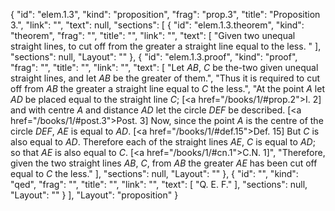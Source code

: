 {
  "id": "elem.1.3",
  "kind": "proposition",
  "frag": "prop.3",
  "title": "Proposition 3.",
  "link": "",
  "text": null,
  "sections": [
    {
      "id": "elem.1.3.theorem",
      "kind": "theorem",
      "frag": "",
      "title": "",
      "link": "",
      "text": [
        "Given two unequal straight lines, to cut off from the greater a straight line equal to the less. "
      ],
      "sections": null,
      "Layout": ""
    },
    {
      "id": "elem.1.3.proof",
      "kind": "proof",
      "frag": "",
      "title": "",
      "link": "",
      "text": [
        "Let <var>AB</var>, <var>C</var> be the-two given unequal straight lines, and let <var>AB</var> be the greater of them.",
        "Thus it is required to cut off from <var>AB</var> the greater a straight line equal to <var>C</var> the less.",
        "At the point <var>A</var> let <var>AD</var> be placed equal to the straight line <var>C</var>; [<a href=\"/books/1/#prop.2\">I. 2</a>] and with centre <var>A</var> and distance <var>AD</var> let the circle <var>DEF</var> be described. [<a href=\"/books/1/#post.3\">Post. 3</a>] Now, since the point <var>A</var> is the centre of the circle <var>DEF</var>, <var>AE</var> is equal to <var>AD</var>. [<a href=\"/books/1/#def.15\">Def. 15</a>] But <var>C</var> is also equal to <var>AD</var>. Therefore each of the straight lines <var>AE</var>, <var>C</var> is equal to <var>AD</var>; so that <var>AE</var> is also equal to <var>C</var>. [<a href=\"/books/1/#cn.1\">C.N. 1</a>]",
        "Therefore, given the two straight lines <var>AB</var>, <var>C</var>, from <var>AB</var> the greater <var>AE</var> has been cut off equal to <var>C</var> the less."
      ],
      "sections": null,
      "Layout": ""
    },
    {
      "id": "",
      "kind": "qed",
      "frag": "",
      "title": "",
      "link": "",
      "text": [
        "Q. E. F."
      ],
      "sections": null,
      "Layout": ""
    }
  ],
  "Layout": "proposition"
}
